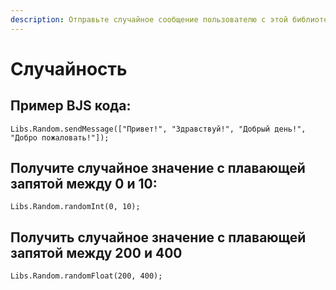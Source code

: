```yaml
---
description: Отправьте случайное сообщение пользователю с этой библиотекой или получить случайные значения!
---
```


# Случайность

## Пример BJS кода:

`Libs.Random.sendMessage(["Привет!", "Здравствуй!", "Добрый день!", "Добро пожаловать!"]);`

## Получите случайное значение с плавающей запятой между 0 и 10:

`Libs.Random.randomInt(0, 10);`

## Получить случайное значение с плавающей запятой между 200 и 400

`Libs.Random.randomFloat(200, 400);`

